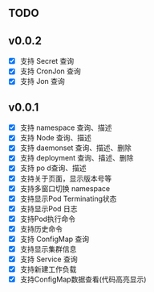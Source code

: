 ## TODO

## v0.0.2
- [X] 支持 Secret 查询
- [X] 支持 CronJon 查询
- [X] 支持 Jon 查询

## v0.0.1

- [X] 支持 namespace 查询、描述
- [X] 支持 Node 查询、描述
- [X] 支持 daemonset 查询、描述、删除
- [X] 支持 deployment 查询、描述、删除
- [X] 支持 po d查询、描述
- [X] 支持关于页面，显示版本号等
- [X] 支持多窗口切换 namespace
- [X] 支持显示Pod Terminating状态
- [X] 支持显示Pod 日志
- [X] 支持Pod执行命令
- [X] 支持历史命令
- [X] 支持 ConfigMap 查询
- [X] 支持显示集群信息
- [X] 支持 Service 查询
- [X] 支持新建工作负载
- [X] 支持ConfigMap数据查看(代码高亮显示)
